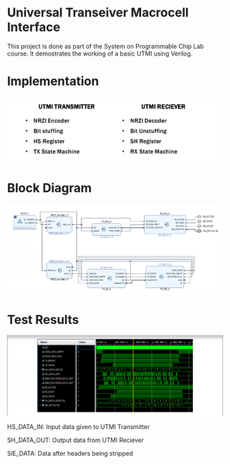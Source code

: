 # Universal Transeiver Macrocell Interface 

This project is done as part of the System on Programmable Chip Lab course. It demostrates the working of a basic UTMI using Verilog. 

# Implementation
![](img/contents.png)

# Block Diagram
![](img/bd.png)

# Test Results
![](img/out.png)

HS_DATA_IN: Input data given to UTMI Transmitter

SH_DATA_OUT: Output data from UTMI Reciever

SIE_DATA: Data after headers being stripped